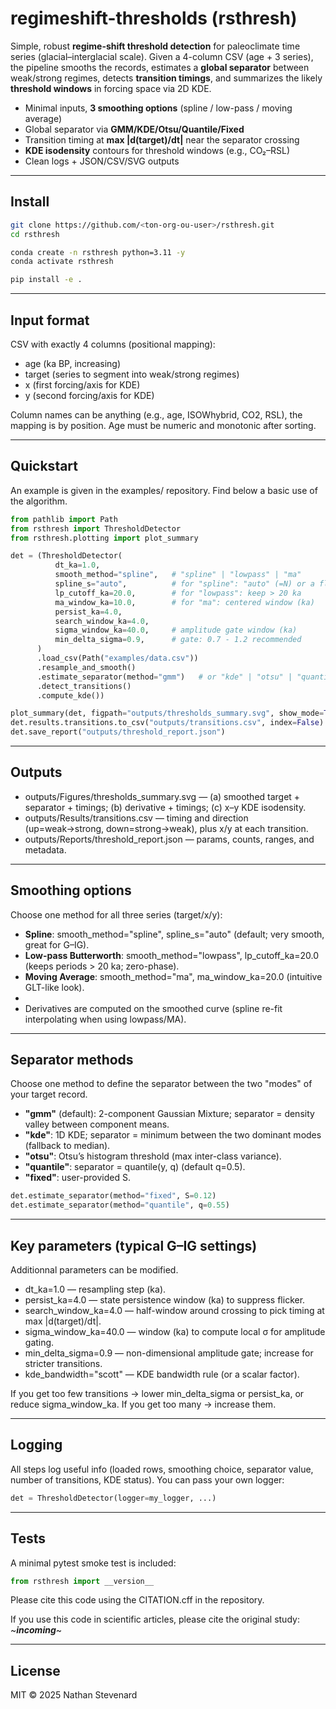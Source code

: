 # regimeshift-thresholds (rsthresh)

Simple, robust **regime-shift threshold detection** for paleoclimate time series (glacial–interglacial scale).
Given a 4-column CSV (age + 3 series), the pipeline smooths the records, estimates a **global separator** between weak/strong regimes, detects **transition timings**, and summarizes the likely **threshold windows** in forcing space via 2D KDE.

- Minimal inputs, **3 smoothing options** (spline / low-pass / moving average)
- Global separator via **GMM/KDE/Otsu/Quantile/Fixed**
- Transition timing at **max |d(target)/dt|** near the separator crossing
- **KDE isodensity** contours for threshold windows (e.g., CO₂–RSL)
- Clean logs + JSON/CSV/SVG outputs

---

## Install

```bash
git clone https://github.com/<ton-org-ou-user>/rsthresh.git
cd rsthresh

conda create -n rsthresh python=3.11 -y
conda activate rsthresh

pip install -e .
```
---

## Input format

CSV with exactly 4 columns (positional mapping):

- age (ka BP, increasing)
- target (series to segment into weak/strong regimes)
- x (first forcing/axis for KDE)
- y (second forcing/axis for KDE)

Column names can be anything (e.g., age, ISOWhybrid, CO2, RSL), the mapping is by position.
Age must be numeric and monotonic after sorting.

---

## Quickstart

An example is given in the examples/ repository. Find below a basic use of the algorithm.

```python
from pathlib import Path
from rsthresh import ThresholdDetector
from rsthresh.plotting import plot_summary

det = (ThresholdDetector(
          dt_ka=1.0,
          smooth_method="spline",   # "spline" | "lowpass" | "ma"
          spline_s="auto",          # for "spline": "auto" (=N) or a float
          lp_cutoff_ka=20.0,        # for "lowpass": keep > 20 ka
          ma_window_ka=10.0,        # for "ma": centered window (ka)
          persist_ka=4.0,
          search_window_ka=4.0,
          sigma_window_ka=40.0,     # amplitude gate window (ka)
          min_delta_sigma=0.9,      # gate: 0.7 - 1.2 recommended
      )
      .load_csv(Path("examples/data.csv"))
      .resample_and_smooth()
      .estimate_separator(method="gmm")   # or "kde" | "otsu" | "quantile" | "fixed"
      .detect_transitions()
      .compute_kde())

plot_summary(det, figpath="outputs/thresholds_summary.svg", show_mode=True)
det.results.transitions.to_csv("outputs/transitions.csv", index=False)
det.save_report("outputs/threshold_report.json")
```
---

## Outputs

- outputs/Figures/thresholds_summary.svg — (a) smoothed target + separator + timings; (b) derivative + timings; (c) x–y KDE isodensity.
- outputs/Results/transitions.csv — timing and direction (up=weak→strong, down=strong→weak), plus x/y at each transition.
- outputs/Reports/threshold_report.json — params, counts, ranges, and metadata.

---

## Smoothing options

Choose one method for all three series (target/x/y):

- **Spline**: smooth_method="spline", spline_s="auto" (default; very smooth, great for G–IG).
- **Low-pass Butterworth**: smooth_method="lowpass", lp_cutoff_ka=20.0 (keeps periods > 20 ka; zero-phase).
- **Moving Average**: smooth_method="ma", ma_window_ka=20.0 (intuitive GLT-like look). 
- 
- Derivatives are computed on the smoothed curve (spline re-fit interpolating when using lowpass/MA).

---

## Separator methods

Choose one method to define the separator between the two "modes" of your target record.

- **"gmm"** (default): 2-component Gaussian Mixture; separator = density valley between component means.
- **"kde"**: 1D KDE; separator = minimum between the two dominant modes (fallback to median).
- **"otsu"**: Otsu’s histogram threshold (max inter-class variance).
- **"quantile"**: separator = quantile(y, q) (default q=0.5).
- **"fixed"**: user-provided S.

```python
det.estimate_separator(method="fixed", S=0.12)
det.estimate_separator(method="quantile", q=0.55)
```
---

## Key parameters (typical G–IG settings)

Additionnal parameters can be modified.

- dt_ka=1.0 — resampling step (ka).
- persist_ka=4.0 — state persistence window (ka) to suppress flicker.
- search_window_ka=4.0 — half-window around crossing to pick timing at max |d(target)/dt|.
- sigma_window_ka=40.0 — window (ka) to compute local σ for amplitude gating.
- min_delta_sigma=0.9 — non-dimensional amplitude gate; increase for stricter transitions.
- kde_bandwidth="scott" — KDE bandwidth rule (or a scalar factor).

If you get too few transitions -> lower min_delta_sigma or persist_ka, or reduce sigma_window_ka.
If you get too many -> increase them.

---

## Logging

All steps log useful info (loaded rows, smoothing choice, separator value, number of transitions, KDE status).
You can pass your own logger:
```python
det = ThresholdDetector(logger=my_logger, ...)
```
---

## Tests

A minimal pytest smoke test is included:
```python
from rsthresh import __version__
```
Please cite this code using the CITATION.cff in the repository.

If you use this code in scientific articles, please cite the original study:
~***incoming***~

---

## License
MIT © 2025 Nathan Stevenard